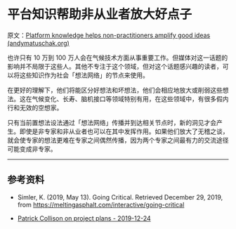 # 平台知识帮助非从业者放大好点子

原文：[Platform knowledge helps non-practitioners amplify good ideas (andymatuschak.org)](https://notes.andymatuschak.org/zUp2QEWS4i1En8vm44WPR3g7ZQzQiNqUXpQN)

也许只有 10 万到 100 万人会在气候技术方面从事重要工作。但媒体对这一话题的影响并不局限于这些人。其他不专注于这个领域，但对这个话题感兴趣的读者，可以将这些知识作为社会「想法网络」的节点来使用。

在更好的理解下，他们将能区分好想法和坏想法，他们会相应地放大或削弱这些想法。这在气候变化、长寿、脑机接口等领域特别有用，在这些领域中，有很多假内行和无效的空想家。

只有当前置想法设法通过「想法网络」传播并到达相关节点时，新的洞见才会产生。即使是非专家和非从业者也可以在其中发挥作用。如果他们放大了无稽之谈，就会使专家的想法更难在专家之间偶然传播，因为两个专家之间最有力的交流途径可能变成非专家。

------

## 参考资料

- Simler, K. (2019, May 13). Going Critical. Retrieved December 29, 2019, from https://meltingasphalt.com/interactive/going-critical

- [Patrick Collison on project plans - 2019-12-24](https://notes.andymatuschak.org/z7crqahuuZZqzsRNKKV2ZkbmjLgcFb5CoCecF)
